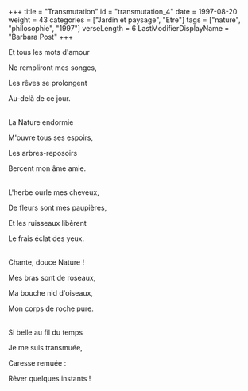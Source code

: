 +++
title = "Transmutation"
id = "transmutation_4"
date = 1997-08-20
weight = 43
categories = ["Jardin et paysage", "Etre"]
tags = ["nature", "philosophie", "1997"]
verseLength = 6
LastModifierDisplayName = "Barbara Post"
+++

Et tous les mots d'amour

Ne rempliront mes songes,

Les rêves se prolongent

Au-delà de ce jour.

 \
La Nature endormie

M'ouvre tous ses espoirs,

Les arbres-reposoirs

Bercent mon âme amie.

 \
L'herbe ourle mes cheveux,

De fleurs sont mes paupières,

Et les ruisseaux libèrent

Le frais éclat des yeux.

 \
Chante, douce Nature !

Mes bras sont de roseaux,

Ma bouche nid d'oiseaux,

Mon corps de roche pure.

 \
Si belle au fil du temps

Je me suis transmuée,

Caresse remuée :

Rêver quelques instants !
